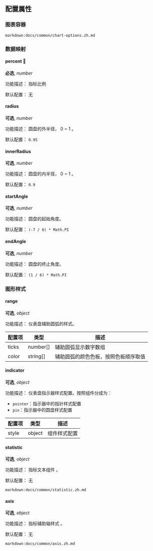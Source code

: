 ## 配置属性

### 图表容器

`markdown:docs/common/chart-options.zh.md`

### 数据映射

#### percent 📌

**必选**, _number_

功能描述： 指标比例

默认配置： 无

#### radius

**可选**, _number_

功能描述： 圆盘的外半径， 0 ~ 1 。

默认配置： `0.95`

#### innerRadius

**可选**, _number_

功能描述： 圆盘的内半径， 0 ~ 1 。

默认配置： `0.9`

#### startAngle

**可选**, _number_

功能描述： 圆盘的起始角度。

默认配置： `(-7 / 6) * Math.PI`

#### endAngle

**可选**, _number_

功能描述： 圆盘的终止角度。

默认配置： `(1 / 6) * Math.PI`

### 图形样式

#### range

**可选**, _object_

功能描述： 仪表盘辅助圆弧的样式。

| 配置项  | 类型                   | 描述     |
| ------- | ---------------------- | -------- |
| ticks  | number[] | 辅助圆弧显示数字数组     |
| color | string[] | 辅助圆弧的颜色色板，按照色板顺序取值 |

#### indicator

**可选**, _object_

功能描述： 仪表盘指示器样式配置。按照组件分成为：

 - `pointer`：指示器中的指针样式配置
 - `pin`：指示器中的圆盘样式配置

| 配置项    | 类型     | 描述                 |
| --------- | -------- | -------------------- |
| style     | object   | 组件样式配置       |

#### statistic

**可选**, _object_

功能描述： 指标文本组件 。

默认配置： 无

`markdown:docs/common/statistic.zh.md`

#### axis

**可选**, _object_

功能描述： 指标辅助轴样式 。

默认配置： 无

`markdown:docs/common/axis.zh.md`

